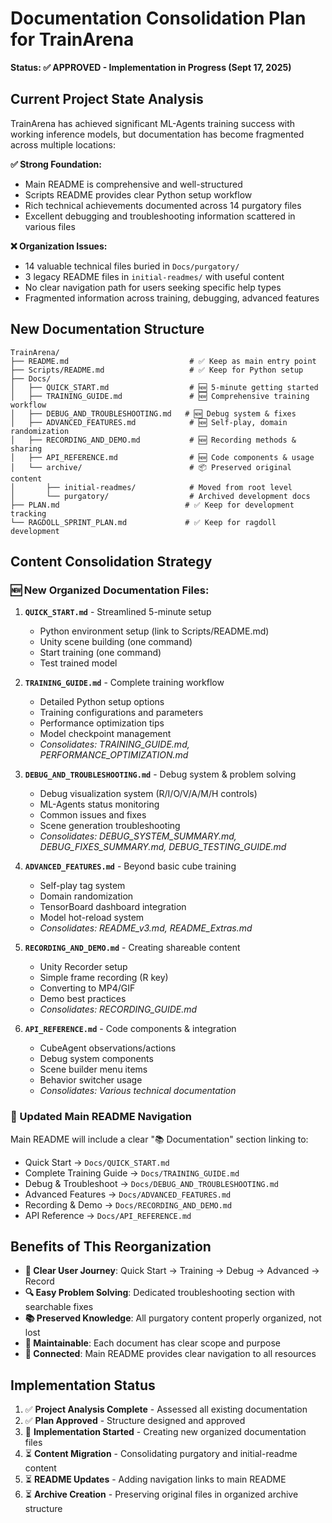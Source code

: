 # Documentation Consolidation Plan for TrainArena

**Status: ✅ APPROVED - Implementation in Progress (Sept 17, 2025)**

## Current Project State Analysis

TrainArena has achieved significant ML-Agents training success with working inference models, but documentation has become fragmented across multiple locations:

**✅ Strong Foundation:**
- Main README is comprehensive and well-structured  
- Scripts README provides clear Python setup workflow
- Rich technical achievements documented across 14 purgatory files
- Excellent debugging and troubleshooting information scattered in various files

**❌ Organization Issues:**
- 14 valuable technical files buried in `Docs/purgatory/`
- 3 legacy README files in `initial-readmes/` with useful content  
- No clear navigation path for users seeking specific help types
- Fragmented information across training, debugging, advanced features

## New Documentation Structure

```
TrainArena/
├── README.md                           # ✅ Keep as main entry point
├── Scripts/README.md                   # ✅ Keep for Python setup
├── Docs/
│   ├── QUICK_START.md                  # 🆕 5-minute getting started
│   ├── TRAINING_GUIDE.md               # 🆕 Comprehensive training workflow  
│   ├── DEBUG_AND_TROUBLESHOOTING.md   # 🆕 Debug system & fixes
│   ├── ADVANCED_FEATURES.md            # 🆕 Self-play, domain randomization
│   ├── RECORDING_AND_DEMO.md           # 🆕 Recording methods & sharing
│   ├── API_REFERENCE.md                # 🆕 Code components & usage
│   └── archive/                        # 📦 Preserved original content
│       ├── initial-readmes/            # Moved from root level
│       └── purgatory/                  # Archived development docs
├── PLAN.md                            # ✅ Keep for development tracking  
└── RAGDOLL_SPRINT_PLAN.md             # ✅ Keep for ragdoll development
```

## Content Consolidation Strategy

### 🆕 New Organized Documentation Files:

1. **`QUICK_START.md`** - Streamlined 5-minute setup
   - Python environment setup (link to Scripts/README.md)
   - Unity scene building (one command)
   - Start training (one command) 
   - Test trained model

2. **`TRAINING_GUIDE.md`** - Complete training workflow
   - Detailed Python setup options
   - Training configurations and parameters
   - Performance optimization tips
   - Model checkpoint management
   - *Consolidates: TRAINING_GUIDE.md, PERFORMANCE_OPTIMIZATION.md*

3. **`DEBUG_AND_TROUBLESHOOTING.md`** - Debug system & problem solving
   - Debug visualization system (R/I/O/V/A/M/H controls)
   - ML-Agents status monitoring
   - Common issues and fixes
   - Scene generation troubleshooting
   - *Consolidates: DEBUG_SYSTEM_SUMMARY.md, DEBUG_FIXES_SUMMARY.md, DEBUG_TESTING_GUIDE.md*

4. **`ADVANCED_FEATURES.md`** - Beyond basic cube training
   - Self-play tag system
   - Domain randomization
   - TensorBoard dashboard integration
   - Model hot-reload system
   - *Consolidates: README_v3.md, README_Extras.md*

5. **`RECORDING_AND_DEMO.md`** - Creating shareable content
   - Unity Recorder setup
   - Simple frame recording (R key)
   - Converting to MP4/GIF
   - Demo best practices
   - *Consolidates: RECORDING_GUIDE.md*

6. **`API_REFERENCE.md`** - Code components & integration
   - CubeAgent observations/actions
   - Debug system components
   - Scene builder menu items
   - Behavior switcher usage
   - *Consolidates: Various technical documentation*

### 🔗 Updated Main README Navigation

Main README will include a clear "📚 Documentation" section linking to:
- Quick Start → `Docs/QUICK_START.md`
- Complete Training Guide → `Docs/TRAINING_GUIDE.md` 
- Debug & Troubleshoot → `Docs/DEBUG_AND_TROUBLESHOOTING.md`
- Advanced Features → `Docs/ADVANCED_FEATURES.md`
- Recording & Demo → `Docs/RECORDING_AND_DEMO.md`
- API Reference → `Docs/API_REFERENCE.md`

## Benefits of This Reorganization

- **🎯 Clear User Journey**: Quick Start → Training → Debug → Advanced → Record
- **🔍 Easy Problem Solving**: Dedicated troubleshooting section with searchable fixes  
- **📚 Preserved Knowledge**: All purgatory content properly organized, not lost
- **🚀 Maintainable**: Each document has clear scope and purpose
- **🔗 Connected**: Main README provides clear navigation to all resources

## Implementation Status

1. ✅ **Project Analysis Complete** - Assessed all existing documentation
2. ✅ **Plan Approved** - Structure designed and approved  
3. 🔄 **Implementation Started** - Creating new organized documentation files
4. ⏳ **Content Migration** - Consolidating purgatory and initial-readme content
5. ⏳ **README Updates** - Adding navigation links to main README
6. ⏳ **Archive Creation** - Preserving original files in organized archive structure